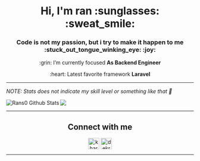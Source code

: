 <h1 align="center">Hi, I'm ran  :sunglasses: :sweat_smile:</h1>
<h3 align="center">Code is not my passion, but i try to make it happen to me :stuck_out_tongue_winking_eye: :joy:</h3>

<p align="center">:grin: I’m currently focused <b>As Backend Engineer</b></p>
<p align="center">:heart: Latest favorite framework <b>Laravel</b></p>

---

_NOTE: Stats does not indicate my skill level or something like that :grimacing:_

<a href="https://github.com/rans0">
<img align="left" alt="Rans0 Github Stats" src="https://github-readme-stats.vercel.app/api?username=rans0&show_icons=true&hide_border=true&theme=radical" />
<a href="https://github.com/rans0">
  <img align="center" src="https://github-readme-stats.anuraghazra1.vercel.app/api/top-langs/?username=rans0&hide=html,css,JavaScript,Blade&layout=compact&theme=radical" />
</a>

---

<h2 align="center"><strong>Connect with me</strong></h2>
<p align="center">
<a href="https://linkedin.com/in/kharansyahts" target="blank"><img align="center" src="https://cdn.jsdelivr.net/npm/simple-icons@3.0.1/icons/linkedin.svg" alt="kharansyahts" height="30" width="30" /></a>
<a href="https://instagram.com/dekrannn" target="blank"><img align="center" src="https://cdn.jsdelivr.net/npm/simple-icons@3.0.1/icons/instagram.svg" alt="dekrannn" height="30" width="30" /></a>
</p>

---
